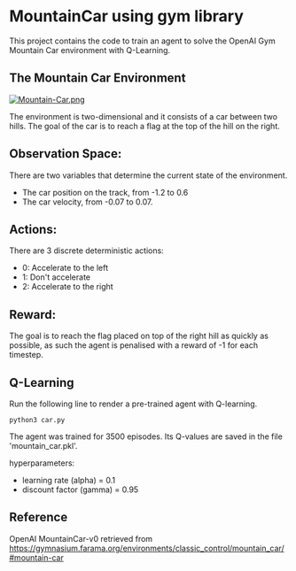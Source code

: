 # MountainCar using gym library

This project contains the code to train an agent to solve the OpenAI Gym Mountain Car environment with Q-Learning.
## The Mountain Car Environment

[![Mountain-Car.png](https://i.postimg.cc/1Xr2DbTT/Mountain-Car.png)](https://postimg.cc/QKVf3Yjk)

The environment is two-dimensional and it consists of a car between two hills. The goal of the car is to reach a flag at the top of the hill on the right.

## Observation Space:
There are two variables that determine the current state of the environment.

- The car position on the track, from -1.2 to 0.6
- The car velocity, from -0.07 to 0.07. 

## Actions:
There are 3 discrete deterministic actions:

- 0: Accelerate to the left
- 1: Don't accelerate
- 2: Accelerate to the right

## Reward:

The goal is to reach the flag placed on top of the right hill as quickly as possible, as such the agent is penalised with a reward of -1 for each timestep.

## Q-Learning

Run the following line to render a pre-trained agent with Q-learning.
```
python3 car.py
```
The agent was trained for 3500 episodes. Its Q-values are saved in the file 'mountain_car.pkl'.

 hyperparameters:
- learning rate (alpha) = 0.1
- discount factor (gamma) = 0.95


## Reference
OpenAI MountainCar-v0 retrieved from https://gymnasium.farama.org/environments/classic_control/mountain_car/#mountain-car
